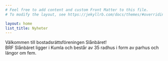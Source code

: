 ```yaml
---
# Feel free to add content and custom Front Matter to this file.
# To modify the layout, see https://jekyllrb.com/docs/themes/#overriding-theme-defaults

layout: home
list_title: Nyheter
---
```


Välkommen till bostadsrättsföreningen Slånbäret!<br/>
BRF Slånbäret ligger i Kumla och består av 35 radhus i form av parhus och längor om fem. 